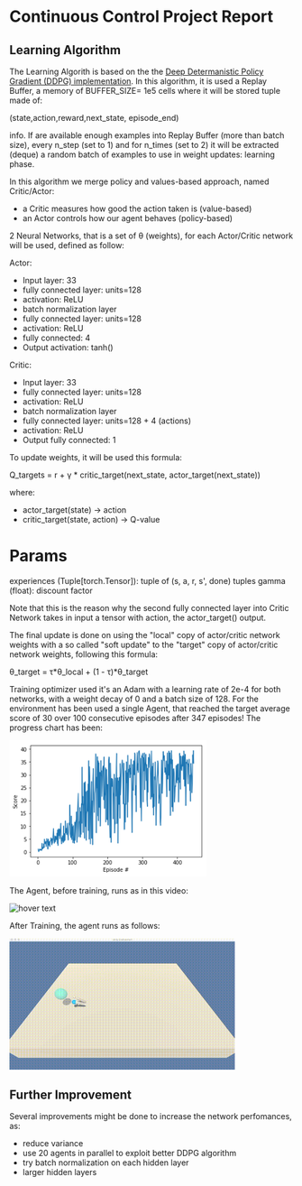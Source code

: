# Continuous Control Project Report

## Learning Algorithm

The Learning Algorith is based on the the [Deep Determanistic Policy Gradient (DDPG) implementation](https://github.com/udacity/deep-reinforcement-learning/blob/master/ddpg-bipedal/ddpg_agent.py). In this algorithm, it is used a Replay Buffer, a memory of BUFFER_SIZE= 1e5 cells where it will be stored tuple made of:

(state,action,reward,next_state, episode_end)

info. If are available enough examples into Replay Buffer (more than batch size), every n_step (set to 1) and for n_times (set to 2) it will be extracted (deque) a random batch of examples to use in weight updates: learning phase.

In this algorithm we merge policy and values-based approach, named Critic/Actor:
- a Critic measures how good the action taken is (value-based)
- an Actor controls how our agent behaves (policy-based)

2 Neural Networks, that is a set of θ (weights), for each Actor/Critic network will be used, defined as follow:

Actor:

- Input layer: 33
- fully connected layer: units=128
- activation: ReLU
- batch normalization layer
- fully connected layer: units=128
- activation: ReLU
- fully connected: 4
- Output activation: tanh()

Critic:

- Input layer: 33
- fully connected layer: units=128
- activation: ReLU
- batch normalization layer
- fully connected layer: units=128 + 4 (actions)
- activation: ReLU
- Output fully connected: 1


To update weights, it will be used this formula:

Q_targets = r + γ * critic_target(next_state, actor_target(next_state))

where:
- actor_target(state) -> action
- critic_target(state, action) -> Q-value

Params
======
experiences (Tuple[torch.Tensor]): tuple of (s, a, r, s', done) tuples 
gamma (float): discount factor

Note that this is the reason why the second fully connected layer into Critic Network takes in input a tensor with action, the actor_target() output. 


The final update is done on using the "local" copy of actor/critic network weights with a so called "soft update" to the "target" copy of actor/critic network weights, following this formula:

θ_target = τ*θ_local + (1 - τ)*θ_target



Training optimizer used it's an Adam with a learning rate of 2e-4 for both networks, with a weight decay of 0 and a batch size of 128.
For the environment has been used a single Agent, that reached the target average score of 30 over 100 consecutive episodes after 347 episodes!
The progress chart has been:
<p align="left">
  <img src="running.png" width="350" title="hover text">
</p>

The Agent, before training, runs as in this video:

<p align="left">
  <img src="arm-not-training.gif" width="400" title="hover text">
</p>

After Training, the agent runs as follows:

<p align="left">
  <img src="arm-trained.gif" width="400" title="hover text">
</p>


## Further Improvement

Several improvements might be done to increase the network perfomances, as:
* reduce variance
* use 20 agents in parallel to exploit better DDPG algorithm
* try batch normalization on each hidden layer
* larger hidden layers
